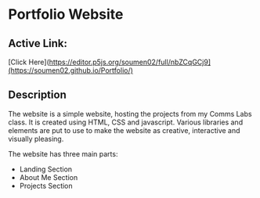 # Portfolio Website

## Active Link: 
[Click Here](https://editor.p5js.org/soumen02/full/nbZCqGCj9](https://soumen02.github.io/Portfolio/)

## Description 
The website is a simple website, hosting the projects from my Comms Labs class. It is created using HTML, CSS and javascript. Various libraries and elements are put to use to make the website as creative, interactive and visually pleasing. 

The website has three main parts: 
- Landing Section
- About Me Section
- Projects Section

